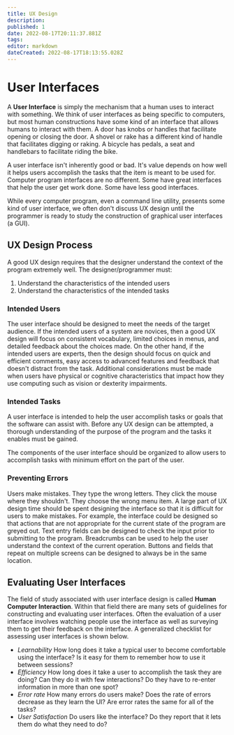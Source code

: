 ```yaml
---
title: UX Design
description: 
published: 1
date: 2022-08-17T20:11:37.881Z
tags: 
editor: markdown
dateCreated: 2022-08-17T18:13:55.028Z
---
```


# User Interfaces

A **User Interface** is simply the mechanism that a human uses to interact with something. We think of user interfaces as being specific to computers, but most human constructions have some kind of an interface that allows humans to interact with them. A door has knobs or handles that facilitate opening or closing the door. A shovel or rake has a different kind of handle that facilitates digging or raking. A bicycle has pedals, a seat and handlebars to facilitate riding the bike.

A user interface isn't inherently good or bad. It's value depends on how well it helps users accomplish the tasks that the item is meant to be used for. Computer program interfaces are no different. Some have great interfaces that help the user get work done. Some have less good interfaces.

While every computer program, even a command line utility, presents some kind of user interface, we often don't discuss UX design until the programmer is ready to study the construction of graphical user interfaces (a GUI).

## UX Design Process
A good UX design requires that the designer understand the context of the program extremely well. The designer/programmer must:
1. Understand the characteristics of the intended users
1. Understand the characteristics of the intended tasks


### Intended Users
The user interface should be designed to meet the needs of the target audience.  If the intended users of a system are novices, then a good UX design will focus on consistent vocabulary, limited choices in menus, and detailed feedback about the choices made. On the other hand, if the intended users are experts, then the design should focus on quick and efficient comments, easy access to advanced features and feedback that doesn't distract from the task. Additional considerations must be made when users have physical or cognitive characteristics that impact how they use computing such as vision or dexterity impairments.

### Intended Tasks
A user interface is intended to help the user accomplish tasks or goals that the software can assist with. Before any UX design can be attempted, a thorough understanding of the purpose of the program and the tasks it enables must be gained.

The components of the user interface should be organized to allow users to accomplish tasks with minimum effort on the part of the user.

### Preventing Errors
Users make mistakes. They type the wrong letters. They click the mouse where they shouldn't. They choose the wrong menu item. A large part of UX design time should be spent designing the interface so that it is difficult for users to make mistakes. For example, the interface could be designed so that actions that are not appropriate for the current state of the program are greyed out. Text entry fields can be designed to check the input prior to submitting to the program. Breadcrumbs can be used to help the user understand the context of the current operation. Buttons and fields that repeat on multiple screens can be designed to always be in the same location.


## Evaluating User Interfaces
The field of study associated with user interface design is called **Human Computer Interaction**. Within that field there are many sets of guidelines for constructing and evaluating user interfaces. Often the evaluation of a user interface involves watching people use the interface as well as surveying them to get their feedback on the interface. A generalized checklist for assessing user interfaces is shown below.

- *Learnability*  How long does it take a typical user to become comfortable using the interface?  Is it easy for them to remember how to use it between sessions? 
- *Efficiency*  How long does it take a user to accomplish the task they are doing?  Can they do it with few interactions?  Do they have to re-enter information in more than one spot?
- *Error rate*  How many errors do users make?  Does the rate of errors decrease as they learn the UI?  Are error rates the same for all of the tasks?
- *User Satisfaction*  Do users like the interface? Do they report that it lets them do what they need to do?

